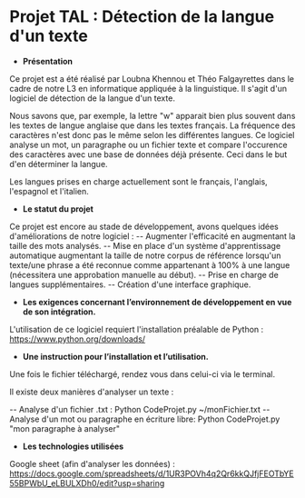 # Projet TAL : Détection de la langue d'un texte

-   **Présentation**

Ce projet est a été réalisé par Loubna Khennou et Théo Falgayrettes dans le cadre de notre L3 en informatique appliquée à la linguistique. Il s'agit d'un logiciel de détection de la langue d'un texte. 

Nous savons que, par exemple, la lettre "w" apparait bien plus souvent dans les textes de langue anglaise que dans les textes français. La fréquence des caractères n'est donc pas le même selon les différentes langues.
Ce logiciel analyse un mot, un paragraphe ou un fichier texte et compare l'occurence des caractères avec une base de données déjà présente. Ceci dans le but d'en déterminer la langue.

Les langues prises en charge actuellement sont le français, l'anglais, l'espagnol et l'italien.

-   **Le statut du projet**

Ce projet est encore au stade de développement, avons quelques idées d'améliorations de notre logiciel :
-- Augmenter l'efficacité en augmentant la taille des mots analysés.
-- Mise en place d'un système d'apprentissage automatique augmentant la taille de notre corpus de référence lorsqu'un texte/une phrase a été reconnue comme appartenant à 100% à une langue (nécessitera une approbation manuelle au début).
-- Prise en charge de langues supplémentaires.
-- Création d'une interface graphique.

-   **Les exigences concernant l’environnement de développement en vue de son intégration.**

L'utilisation de ce logiciel requiert l'installation préalable de Python : https://www.python.org/downloads/

-   **Une instruction pour l’installation et l’utilisation.**

Une fois le fichier téléchargé, rendez vous dans celui-ci via le terminal.

Il existe deux manières d'analyser un texte :

-- Analyse d'un fichier .txt : Python CodeProjet.py ~/monFichier.txt
-- Analyse d'un mot ou paragraphe en écriture libre: Python CodeProjet.py "mon paragraphe à analyser"

-  **Les technologies utilisées**

Google sheet (afin d'analyser les données) : https://docs.google.com/spreadsheets/d/1UR3POVh4q2Qr6kkQJfjFEOTbYE55BPWbU_eLBULXDh0/edit?usp=sharing


